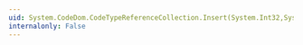 ```yaml
---
uid: System.CodeDom.CodeTypeReferenceCollection.Insert(System.Int32,System.CodeDom.CodeTypeReference)
internalonly: False
---
```

